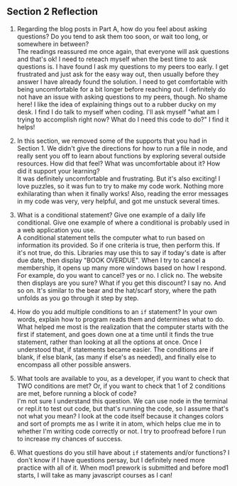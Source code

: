## Section 2 Reflection

1. Regarding the blog posts in Part A, how do you feel about asking questions? Do you tend to ask them too soon, or wait too long, or somewhere in between?  
The readings reassured me once again, that everyone will ask questions and that's ok! I need to reteach myself when the best time to ask questions is.  I have found I ask my questions to my peers too early.  I get frustrated and just ask for the easy way out, then usually before they answer I have already found the solution.  I need to get comfortable with being uncomfortable for a bit longer before reaching out.  I definitely do not have an issue with asking questions to my peers, though. No shame here!  I like the idea of explaining things out to a rubber ducky on my desk. I find I do talk to myself when coding.  I'll ask myself "what am I trying to accomplish right now? What do I need this code to do?" I find it helps!  

1. In this section, we removed some of the supports that you had in Section 1. We didn't give the directions for how to run a file in node, and really sent you off to learn about functions by exploring several outside resources. How did that feel? What was uncomfortable about it? How did it support your learning?  
It was definitely uncomfortable and frustrating.  But it's also exciting! I love puzzles, so it was fun to try to make my code work.  Nothing more exhilarating than when it finally works!  Also, reading the error messages in my code was very, very helpful, and got me unstuck several times.

1. What is a conditional statement? Give one example of a daily life conditional. Give one example of where a conditional is probably used in a web application you use.  
A conditional statement tells the computer what to run based on information its provided.  So if one criteria is true, then perform this.  If it's not true, do this.  Libraries may use this to say if today's date is after due date, then display "BOOK OVERDUE".  When I try to cancel a membership, it opens up many more windows based on how I respond.  For example, do you want to cancel? yes or no. I click no.  The website then displays are you sure? What if you get this discount? I say no. And so on. It's similar to the bear and the hat/scarf story, where the path unfolds as you go through it step by step.

1. How do you add multiple conditions to an `if` statement? In your own words, explain how to program reads them and determines what to do.
What helped me most is the realization that the computer starts with the first if statement, and goes down one at a time until it finds the true statement, rather than looking at all the options at once.  Once I understood that, if statements became easier.  The conditions are if blank, if else blank, (as many if else's as needed), and finally else to encompass all other possible answers.

1. What tools are available to you, as a developer, if you want to check that TWO conditions are met? Or, if you want to check that 1 of 2 conditions are met, before running a block of code?  
I'm not sure I understand this question.  We can use node in the terminal or repl.it to test out code, but that's running the code, so I assume that's not what you mean?  I look at the code itself because it changes colors and sort of prompts me as I write it in atom, which helps clue me in to whether I'm writing code correctly or not.  I try to proofread before I run to increase my chances of success.  

1. What questions do you still have about `if` statements and/or functions?
I don't know if I have questions persay, but I definitely need more practice with all of it.  When mod1 prework is submitted and before mod1 starts, I will take as many javascript courses as I can!
